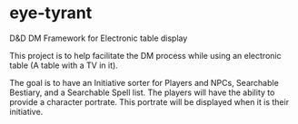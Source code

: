 # eye-tyrant
D&amp;D DM Framework for Electronic table display

This project is to help facilitate the DM process
while using an electronic table (A table with a TV in it).

The goal is to have an Initiative sorter for Players and NPCs,
Searchable Bestiary, and a Searchable Spell list.
The players will have the ability to provide a character portrate.
This portrate will be displayed when it is their initiative.
